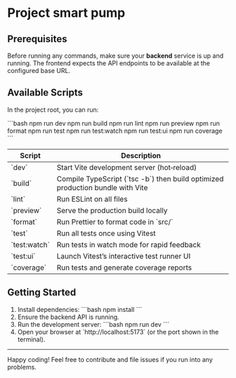 # Project smart pump


## Prerequisites


Before running any commands, make sure your **backend** service is up and running. The frontend expects the API endpoints to be available at the configured base URL.


## Available Scripts


In the project root, you can run:


\`\`\`bash
npm run dev
npm run build
npm run lint
npm run preview
npm run format
npm run test
npm run test:watch
npm run test:ui
npm run coverage
\`\`\`


| Script       | Description                                                                    |
| ------------ | ------------------------------------------------------------------------------ |
| \`dev\`        | Start Vite development server (hot‑reload)                                     |
| \`build\`      | Compile TypeScript (\`tsc -b\`) then build optimized production bundle with Vite |
| \`lint\`       | Run ESLint on all files                                                        |
| \`preview\`    | Serve the production build locally                                             |
| \`format\`     | Run Prettier to format code in \`src/\`                                          |
| \`test\`       | Run all tests once using Vitest                                                |
| \`test:watch\` | Run tests in watch mode for rapid feedback                                     |
| \`test:ui\`    | Launch Vitest’s interactive test runner UI                                     |
| \`coverage\`   | Run tests and generate coverage reports                                        |


## Getting Started


1. Install dependencies:
   \`\`\`bash
   npm install
   \`\`\`
2. Ensure the backend API is running.
3. Run the development server:
   \`\`\`bash
   npm run dev
   \`\`\`
4. Open your browser at \`http://localhost:5173\` (or the port shown in the terminal).


---


Happy coding! Feel free to contribute and file issues if you run into any problems.

